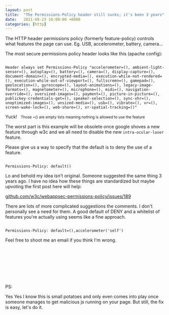```yaml
---
layout: post
title:  "The Permissions-Policy header still sucks; it's been 3 years"
date:   2021-08-23 10:00:00 +0800
categories: [http]
---
```


The HTTP header permissions policy (formerly feature-policy) controls what features the page can use. Eg. USB, accelerometer, battery, camera...

The most secure permissions policy header looks like this (apache config):

<code>
Header always set Permissions-Policy "accelerometer=(), ambient-light-sensor=(), autoplay=(), battery=(), camera=(), display-capture=(), document-domain=(), encrypted-media=(), execution-while-not-rendered=(), execution-while-out-of-viewport=(), fullscreen=(), gamepad=(), geolocation=(), gyroscope=(), layout-animations=(), legacy-image-formats=(), magnetometer=(), microphone=(), midi=(), navigation-override=(), oversized-images=(), payment=(), picture-in-picture=(), publickey-credentials-get=(), speaker-selection=(), sync-xhr=(), unoptimized-images=(), unsized-media=(), usb=(), vibrate=(), vr=(), screen-wake-lock=(), web-share=(), xr-spatial-tracking=()"
</code>

Yuck! &nbsp; <small>Those =() are empty lists meaning nothing is allowed to use the feature</small>

The worst part is this example will be obsolete once google shoves a new feature through w3c and we all need to disable the new
`intra-ocular-laser` feature.

Please give us a way to specify that the default is to deny the use of a feature.

<code>
Permissions-Policy: default()
</code>

Lo and behold my idea isn't original. Someone suggested the same thing 3 years ago.
I have no idea how these things are standardized but maybe upvoting the first post here will help:

[github.com/w3c/webappsec-permissions-policy/issues/189](https://github.com/w3c/webappsec-permissions-policy/issues/189)

There are lots of more complicated suggestions the comments. I don't personally see a need for them.
A good default of DENY and a whitelist of features you're actually using seems like a fine approach.

<code>
Permissions-Policy: default=(),accelerometer('self')
</code>

Feel free to shoot me an email if you think I'm wrong.

<br/><br/><br/>
<br/><br/><br/>


PS:

Yes Yes I know this is small potatoes and only even comes into play once someone manages to get malicious js running
on your page. But still, the fix is easy, let's do it.
